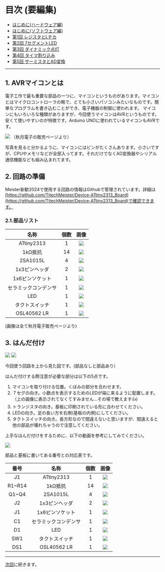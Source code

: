 # 目次 (要編集)

* [はじめに(ハードウェア編)](https://github.com/TitechMeister/Device-ATmega88_Board/tree/main/docs/day0/)
* [はじめに(ソフトウェア編)](https://github.com/TitechMeister/Device-ATmega88_Board/tree/main/docs/day0.5/)
* [第1回 レジスタとLチカ](https://github.com/TitechMeister/Device-ATmega88_Board/tree/main/docs/day1/)
* [第2回 7セグメントLED](https://github.com/TitechMeister/Device-ATmega88_Board/tree/main/docs/day2/)
* [第3回 ダイナミック点灯](https://github.com/TitechMeister/Device-ATmega88_Board/tree/main/docs/day3/)
* [第4回 タイマ割り込み](https://github.com/TitechMeister/Device-ATmega88_Board/tree/main/docs/day4/)
* [第5回 サーミスタとAD変換](https://github.com/TitechMeister/Device-ATmega88_Board/tree/main/docs/day5/)

---

## 1. AVRマイコンとは

電子工作で最も重要な部品の一つに、マイコンというものがあります。マイコンとはマイクロコントローラの略で、とても小さいパソコンみたいなものです。簡単なプログラムを書き込むことができ、電子機器の制御に使われます。
マイコンにもいろいろな種類がありますが、今回使うマイコンはAVRというものです。安くて使いやすいのが特徴です。Arduino UNOに使われているマイコンもAVRです。

![](img/attiny2313.jpg)
（秋月電子の販売ページより）

写真を見ると分かるように、マイコンにはピンがたくさんあります。小さいですが、CPUやメモリなどが全部入ってます。それだけでなくAD変換器やシリアル通信機能なども組み込まれてます。

## 2. 回路の準備

Meister新歓2024で使用する回路の情報はGithubで管理されています。詳細は[https://github.com/TitechMeister/Device-ATtiny2313_Board](https://github.com/TitechMeister/Device-ATtiny2313_Board)で確認できます。

### 2.1.部品リスト

|名称|個数|画像|
|:-:|:-:|:-:|
|ATtiny2313|1|![](img/attiny2313.jpg)|
|1kΩ抵抗|14|![](img/resistor.jpg)|
|2SA1015L|4|![](img/transistor.jpg)|
|1x3ピンヘッダ|2|![](img/pinheader_1x3.jpg)|
|1x6ピンソケット|1|![](img/pinsocket_1x6.jpg)|
|セラミックコンデンサ|1|![](img/capacitor.jpg)|
|LED|1|![](img/LED.jpg)|
|タクトスイッチ|1|![](img/switch.jpg)|
|OSL40562 LR|1|![](img/7seg.jpg)|

(画像は全て秋月電子販売ページより)

## 3. はんだ付け

![](../img/kiban.jpg)
![](../img/kiban_parts.jpg)

今回使う回路を上から見た図です。(部品なしと部品あり）

はんだ付けする際注意が必要な部分は以下の5点です。

1. マイコンを取り付ける位置。くぼみの部分を合わせます。
1. ７セグの向き。小数点を表示するためのLEDが端に来るように配置します。（上の画像に表示されてなくてすみません...その場で教えます👍)
1. トランジスタの向き。基板に印刷されている形に合わせてください。
1. LEDの向き。足の長い方を右側(基板の内側)にしてください。
1. タクトスイッチの向き。長方形なので間違えないと思いますが、間違えると他の部品が壊れちゃうので注意してください。

上手なはんだ付けをするために、以下の動画を参考にしてみてください。

[![](http://img.youtube.com/vi/NhDiQtUeF-M/0.jpg)](https://www.youtube.com/watch?v=NhDiQtUeF-M)

部品と基板に書いてある番号との対応表です。

|番号|名称|個数|画像|
|:-:|:-:|:-:|:-:|
|J1|ATtiny2313|1|![](img/attiny2313.jpg)|
|R1~R14|1kΩ抵抗|14|![](img/resistor.jpg)|
|Q1~Q4|2SA1015L|4|![](img/transistor.jpg)|
|J2|1x3ピンヘッダ|2|![](img/pinheader_1x3.jpg)|
|J1|1x6ピンソケット|1|![](img/pinsocket_1x6.jpg)|
|C1|セラミックコンデンサ|1|![](img/capacitor.jpg)|
|D1|LED|1|![](img/LED.jpg)|
|SW1|タクトスイッチ|1|![](img/switch.jpg)|
|DS1|OSL40562 LR|1|![](img/7seg.jpg)|

---

[次回](https://github.com/TitechMeister/Device-ATtiny2313_Board/tree/main/docs/day0.5/)に続きます。
